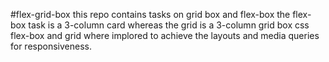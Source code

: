 #flex-grid-box
this repo contains tasks on grid box and flex-box
the flex-box task is a 3-column card whereas the grid is a 3-column grid box
css flex-box and grid where implored to achieve the layouts and media queries for 
responsiveness.